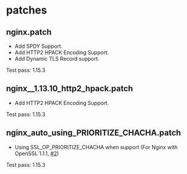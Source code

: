 # patches


## nginx.patch
* Add SPDY Support.
* Add HTTP2 HPACK Encoding Support.
* Add Dynamic TLS Record support.

Test pass: 1.15.3


## nginx__1.13.10_http2_hpack.patch
* Add HTTP2 HPACK Encoding Support.

Test pass: 1.15.3


## nginx_auto_using_PRIORITIZE_CHACHA.patch
* Using SSL_OP_PRIORITIZE_CHACHA when support (For Nginx with OpenSSL 1.1.1, [#2](https://github.com/kn007/patch/issues/2))

Test pass: 1.15.3
